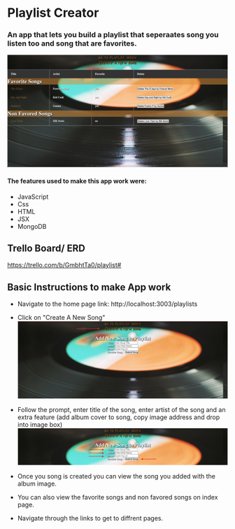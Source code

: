 # Playlist Creator
### An app that lets you build a playlist that seperaates song you listen too and song that are favorites.
![alt text](images/main.png)



#### The features used to make this app work were:
- JavaScript
- Css
- HTML
- JSX
- MongoDB

## Trello Board/ ERD
https://trello.com/b/GmbhtTa0/playlist#


## Basic Instructions to make App work

* Navigate to the home page link: http://localhost:3003/playlists

* Click on "Create A New Song"
![alt text](images/shot.png)

* Follow the prompt, enter title of the song, enter artist of the song and an extra feature (add album cover to song, copy image address and drop into image box)
![alt text](images/instruction.png)

* Once you song is created you can view the song you added with the album image.

* You can also view the favorite songs and non favored songs on index page.

* Navigate through the links to get to diffrent pages.
